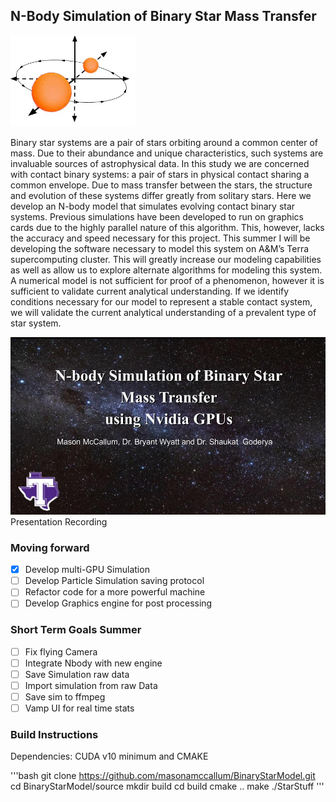 ## N-Body Simulation of Binary Star Mass Transfer

<img src="/images/logo.jpg" width="200" />

Binary star systems are a pair of stars orbiting around a common center of mass. Due to their abundance and unique 
characteristics, such systems are invaluable sources of astrophysical data. In this study we are concerned with contact binary 
systems: a pair of stars in physical contact sharing a common envelope. Due to mass transfer between the stars, the structure 
and evolution of these systems differ greatly from solitary stars. Here we develop an N-body model that simulates evolving 
contact binary star systems. Previous simulations have been developed to run on graphics cards due to the highly parallel 
nature of this algorithm. This, however, lacks the accuracy and speed necessary for this project. This summer I will be 
developing the software necessary to model this system on A&M’s Terra supercomputing cluster. This will greatly increase our 
modeling capabilities as well as allow us to explore alternate algorithms for modeling this system. A numerical model is not 
sufficient for proof of a phenomenon, however it is sufficient to validate current analytical understanding. If we identify 
conditions necessary for our model to represent a stable contact system, we will validate the current analytical understanding 
of a prevalent type of star system.

[![Presentation](/images/thumbnail.jpg)](https://youtu.be/CefOApx5AQI "Presentation Recording - Click to Watch!")
Presentation Recording

### Moving forward
- [X] Develop multi-GPU Simulation
- [ ] Develop Particle Simulation saving protocol
- [ ] Refactor code for a more powerful machine
- [ ] Develop Graphics engine for post processing

### Short Term Goals Summer
- [ ] Fix flying Camera
- [ ] Integrate Nbody with new engine
- [ ] Save Simulation raw data
- [ ] Import simulation from raw Data
- [ ] Save sim to ffmpeg
- [ ] Vamp UI for real time stats

### Build Instructions
Dependencies: CUDA v10 minimum and CMAKE

'''bash
git clone https://github.com/masonamccallum/BinaryStarModel.git
cd BinaryStarModel/source
mkdir build
cd build
cmake ..
make
./StarStuff
'''